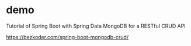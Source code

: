 # demo
Tutorial of Spring Boot with Spring Data MongoDB for a RESTful CRUD API

https://bezkoder.com/spring-boot-mongodb-crud/
